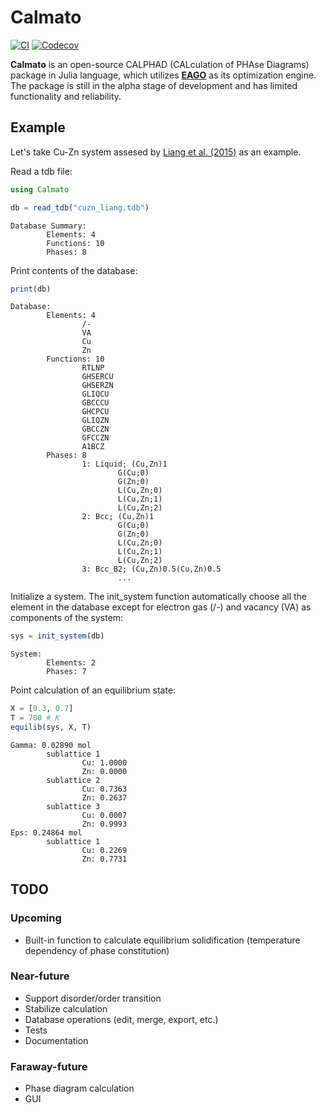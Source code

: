 # Calmato

[![CI](https://github.com/hasundue/Calmato.jl/workflows/CI/badge.svg)](https://github.com/hasundue/Calmato.jl/actions?query=workflow%3ACI)
[![Codecov](https://codecov.io/gh/hasundue/Calmato.jl/branch/master/graph/badge.svg)](https://codecov.io/gh/hasundue/Calmato.jl)

**Calmato** is an open-source CALPHAD (CALculation of PHAse Diagrams) package in Julia language, which utilizes [**EAGO**](https://github.com/PSORLab/EAGO.jl) as its optimization engine. The package is still in the alpha stage of development and has limited functionality and reliability.

## Example

Let's take Cu-Zn system assesed by [Liang et al. (2015)](https://www.sciencedirect.com/science/article/abs/pii/S0364591615300250) as an example.

Read a tdb file:

```julia
using Calmato

db = read_tdb("cuzn_liang.tdb")
```

```terminal
Database Summary:
        Elements: 4
        Functions: 10
        Phases: 8
```

Print contents of the database:

```julia
print(db)
```

```terminal
Database:
        Elements: 4
                /-
                VA
                Cu
                Zn
        Functions: 10
                RTLNP
                GHSERCU
                GHSERZN
                GLIQCU
                GBCCCU
                GHCPCU
                GLIQZN
                GBCCZN
                GFCCZN
                A1BCZ
        Phases: 8
                1: Liquid; (Cu,Zn)1
                        G(Cu;0)
                        G(Zn;0)
                        L(Cu,Zn;0)
                        L(Cu,Zn;1)
                        L(Cu,Zn;2)
                2: Bcc; (Cu,Zn)1
                        G(Cu;0)
                        G(Zn;0)
                        L(Cu,Zn;0)
                        L(Cu,Zn;1)
                        L(Cu,Zn;2)
                3: Bcc_B2; (Cu,Zn)0.5(Cu,Zn)0.5
                        ...
```

Initialize a system. The init_system function automatically choose all the element in the database except for electron gas (/-) and vacancy (VA) as components of the system:

```julia
sys = init_system(db)
```

```terminal
System:
        Elements: 2
        Phases: 7
```

Point calculation of an equilibrium state:

```julia
X = [0.3, 0.7]
T = 700 # K
equilib(sys, X, T)
```

```terminal
Gamma: 0.02890 mol
        sublattice 1
                Cu: 1.0000
                Zn: 0.0000
        sublattice 2
                Cu: 0.7363
                Zn: 0.2637
        sublattice 3
                Cu: 0.0007
                Zn: 0.9993
Eps: 0.24864 mol
        sublattice 1
                Cu: 0.2269
                Zn: 0.7731
```

## TODO

### Upcoming
- Built-in function to calculate equilibrium solidification (temperature dependency of phase constitution)

### Near-future
- Support disorder/order transition
- Stabilize calculation
- Database operations (edit, merge, export, etc.)
- Tests
- Documentation

### Faraway-future
- Phase diagram calculation
- GUI